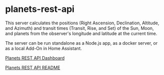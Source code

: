# planets-rest-api
This server calculates the positions (Right Ascension, Declination, Altitude, and Azimuth) and transit times (Transit, Rise, and Set) of the Sun, Moon, and planets from the observer's longitude and latitude at the current time.

The server can be run standalone as a Node.js app, as a docker server, or as a local Add-On in Home Assistant.

[Planets REST API Dashboard](./PlanetsScreenShot.png)

[Planets REST API README](./planets-rest-api.md)
